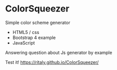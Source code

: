 # ColorSqueezer

Simple color scheme generator

* HTML5 / css
* Bootstrap 4 example
* JavaScript

Answering question about Js generator by example

Test it!
https://ritaly.github.io/ColorSqueezer/
